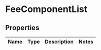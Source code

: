 
# FeeComponentList

## Properties
Name | Type | Description | Notes
------------ | ------------- | ------------- | -------------



